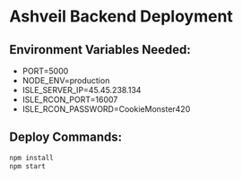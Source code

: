 # Ashveil Backend Deployment

## Environment Variables Needed:
- PORT=5000
- NODE_ENV=production
- ISLE_SERVER_IP=45.45.238.134
- ISLE_RCON_PORT=16007
- ISLE_RCON_PASSWORD=CookieMonster420

## Deploy Commands:
```bash
npm install
npm start
```
